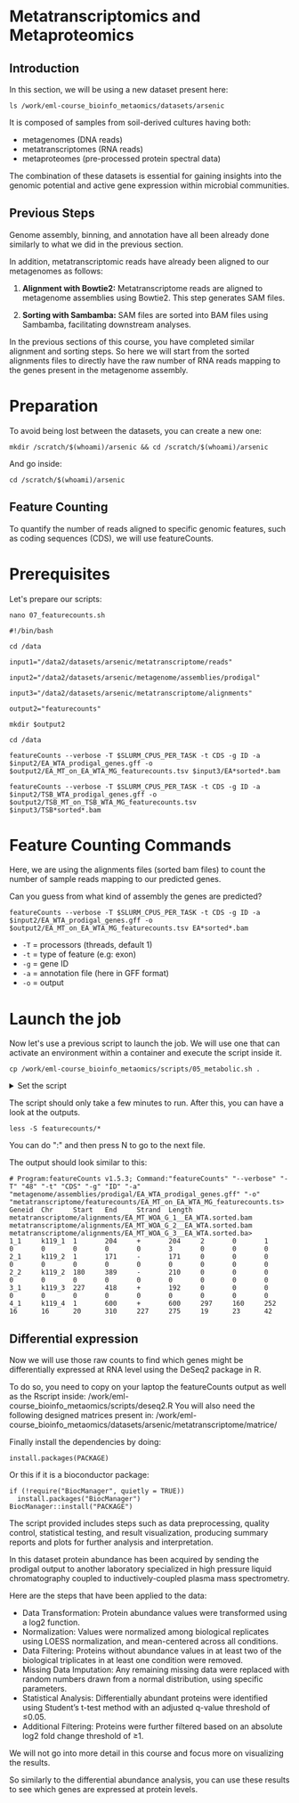 # Metatranscriptomics and Metaproteomics

## Introduction

In this section, we will be using a new dataset present here:

```
ls /work/eml-course_bioinfo_metaomics/datasets/arsenic
```

It is composed of samples from soil-derived cultures having both:
* metagenomes (DNA reads) 
* metatranscriptomes (RNA reads) 
* metaproteomes (pre-processed protein spectral data)

The combination of these datasets is essential for gaining insights into the genomic potential and active gene expression within microbial communities.

## Previous Steps

Genome assembly, binning, and annotation have all been already done similarly to what we did in the previous section. 

In addition, metatranscriptomic reads have already been aligned to our metagenomes as follows:

1. **Alignment with Bowtie2:** Metatranscriptome reads are aligned to metagenome assemblies using Bowtie2. This step generates SAM files.

2. **Sorting with Sambamba:** SAM files are sorted into BAM files using Sambamba, facilitating downstream analyses.

In the previous sections of this course, you have completed similar alignment and sorting steps. So here we will start from the sorted alignments files to directly have the raw number of RNA reads mapping to the genes present in the metagenome assembly.

# Preparation

To avoid being lost between the datasets, you can create a new one: 

```
mkdir /scratch/$(whoami)/arsenic && cd /scratch/$(whoami)/arsenic
```

And go inside:

```
cd /scratch/$(whoami)/arsenic
```

## Feature Counting

To quantify the number of reads aligned to specific genomic features, such as coding sequences (CDS), we will use featureCounts.

# Prerequisites

Let's prepare our scripts:

```
nano 07_featurecounts.sh
```
```
#!/bin/bash

cd /data

input1="/data2/datasets/arsenic/metatranscriptome/reads"

input2="/data2/datasets/arsenic/metagenome/assemblies/prodigal"

input3="/data2/datasets/arsenic/metatranscriptome/alignments"

output2="featurecounts"

mkdir $output2

cd /data

featureCounts --verbose -T $SLURM_CPUS_PER_TASK -t CDS -g ID -a $input2/EA_WTA_prodigal_genes.gff -o $output2/EA_MT_on_EA_WTA_MG_featurecounts.tsv $input3/EA*sorted*.bam

featureCounts --verbose -T $SLURM_CPUS_PER_TASK -t CDS -g ID -a $input2/TSB_WTA_prodigal_genes.gff -o $output2/TSB_MT_on_TSB_WTA_MG_featurecounts.tsv $input3/TSB*sorted*.bam

```
# Feature Counting Commands

Here, we are using the alignments files (sorted bam files) to count the number of sample reads mapping to our predicted genes. 

Can you guess from what kind of assembly the genes are predicted?

```
featureCounts --verbose -T $SLURM_CPUS_PER_TASK -t CDS -g ID -a $input2/EA_WTA_prodigal_genes.gff -o $output2/EA_MT_on_EA_WTA_MG_featurecounts.tsv EA*sorted*.bam
```
* `-T` = processors (threads, default 1)
* `-t` = type of feature (e.g: exon)
* `-g` = gene ID
* `-a` = annotation file (here in GFF format)
* `-o` = output

# Launch the job

Now let's use a previous script to launch the job. We will use one that can activate an environment within a container and execute the script inside it. 

```
cp /work/eml-course_bioinfo_metaomics/scripts/05_metabolic.sh .
```
<details>
  <summary>Set the script</summary>
```
#SBATCH --nodes 1
#SBATCH --ntasks 1
#SBATCH --cpus-per-task 16
#SBATCH --time 3:00:00
#SBATCH --account=bioinformatics-meta-omics1
#SBATCH --reservation=bioinformatics_meta-omics2
```
```
PATH_TO_THE_IMAGE="/work/eml-course_bioinfo_metaomics/images/featurecounts.sif"
```
```
MICROMAMBA_ENV="featurecounts"
```
Ensure that the main command is set correctly:
```
srun apptainer exec \
--bind $PATH_TO_HOST_WORKING_DIRECTORY:/data,"/work/eml-course_bioinfo_metaomics/":/data2 \
$PATH_TO_THE_IMAGE \
micromamba run -n $MICROMAMBA_ENV bash /data/$PATH_TO_YOUR_SCRIPT
```
</details>

The script should only take a few minutes to run. After this, you can have a look at the outputs.

```
less -S featurecounts/* 
```
You can do ":" and then press N to go to the next file.

The output should look similar to this:

```
# Program:featureCounts v1.5.3; Command:"featureCounts" "--verbose" "-T" "48" "-t" "CDS" "-g" "ID" "-a" "metagenome/assemblies/prodigal/EA_WTA_prodigal_genes.gff" "-o" "metatranscriptome/featurecounts/EA_MT_on_EA_WTA_MG_featurecounts.ts>
Geneid  Chr     Start   End     Strand  Length  metatranscriptome/alignments/EA_MT_WOA_G_1__EA_WTA.sorted.bam   metatranscriptome/alignments/EA_MT_WOA_G_2__EA_WTA.sorted.bam   metatranscriptome/alignments/EA_MT_WOA_G_3__EA_WTA.sorted.ba>
1_1     k119_1  1       204     +       204     2       0       1       0       0       0       0       0       3       0       0       0
2_1     k119_2  1       171     -       171     0       0       0       0       0       0       0       0       0       0       0       0
2_2     k119_2  180     389     -       210     0       0       0       0       0       0       0       0       0       0       0       0
3_1     k119_3  227     418     +       192     0       0       0       0       0       0       0       0       0       0       0       0
4_1     k119_4  1       600     +       600     297     160     252     16      16      20      310     227     275     19      23      42
```

## Differential expression

Now we will use those raw counts to find which genes might be differentially expressed at RNA level using the DeSeq2 package in R.

To do so, you need to copy on your laptop the featureCounts output as well as the Rscript inside: /work/eml-course_bioinfo_metaomics/scripts/deseq2.R
You will also need the following designed matrices present in: /work/eml-course_bioinfo_metaomics/datasets/arsenic/metatranscriptome/matrice/

Finally install the dependencies by doing:
```
install.packages(PACKAGE)
```
Or this if it is a bioconductor package:
```
if (!require("BiocManager", quietly = TRUE))
  install.packages("BiocManager")
BiocManager::install("PACKAGE")
```

The script provided includes steps such as data preprocessing, quality control, statistical testing, and result visualization, producing summary reports and plots for further analysis and interpretation.

In this dataset protein abundance has been acquired by sending the prodigal output to another laboratory specialized in high pressure liquid chromatography coupled to inductively-coupled plasma mass spectrometry.

Here are the steps that have been applied to the data:
* Data Transformation: Protein abundance values were transformed using a log2 function.
* Normalization: Values were normalized among biological replicates using LOESS normalization, and mean-centered across all conditions.
* Data Filtering: Proteins without abundance values in at least two of the biological triplicates in at least one condition were removed.
* Missing Data Imputation: Any remaining missing data were replaced with random numbers drawn from a normal distribution, using specific parameters.
* Statistical Analysis: Differentially abundant proteins were identified using Student’s t-test method with an adjusted q-value threshold of ≤0.05.
* Additional Filtering: Proteins were further filtered based on an absolute log2 fold change threshold of ≥1.

We will not go into more detail in this course and focus more on visualizing the results.

So similarly to the differential abundance analysis, you can use these results to see which genes are expressed at protein levels.


